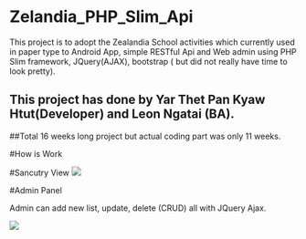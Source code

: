 # Zelandia_PHP_Slim_Api


This project is to adopt the Zealandia School activities which currently used in paper type to Android App, simple RESTful Api and Web admin using PHP Slim framework, JQuery(AJAX), bootstrap ( but did not really have time to look pretty).

## This project has done by Yar Thet Pan Kyaw Htut(Developer) and Leon Ngatai (BA).

##Total 16 weeks long project but actual coding part was only 11 weeks.


#How is Work



#Sancutry View 
<img src="http://imgur.com/IIZ8XSn.png">

#Admin Panel

Admin can add new list, update, delete (CRUD) all with JQuery Ajax.

<img src="http://i.imgur.com/yGBPSAx.png">
